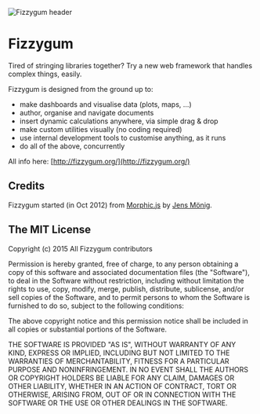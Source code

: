 ![Fizzygum header](http://fizzygum.org/assets/images/fg-og-image.png)

Fizzygum
========

Tired of stringing libraries together?
Try a new web framework that handles complex things, easily.

Fizzygum is designed from the ground up to:

* make dashboards and visualise data (plots, maps, …)
* author, organise and navigate documents
* insert dynamic calculations anywhere, via simple drag & drop
* make custom utilities visually (no coding required)
* use internal development tools to customise anything, as it runs
* do all of the above, concurrently

All info here: [http://fizzygum.org/](http://fizzygum.org/)

Credits
-------
Fizzygum started (in Oct 2012) from [Morphic.js](https://github.com/jmoenig/morphic.js) by [Jens Mönig](https://twitter.com/moenig).

The MIT License
-----------------------------------

Copyright (c) 2015 All Fizzygum contributors

Permission is hereby granted, free of charge, to any person obtaining a copy
of this software and associated documentation files (the "Software"), to deal
in the Software without restriction, including without limitation the rights
to use, copy, modify, merge, publish, distribute, sublicense, and/or sell
copies of the Software, and to permit persons to whom the Software is
furnished to do so, subject to the following conditions:

The above copyright notice and this permission notice shall be included in
all copies or substantial portions of the Software.

THE SOFTWARE IS PROVIDED "AS IS", WITHOUT WARRANTY OF ANY KIND, EXPRESS OR
IMPLIED, INCLUDING BUT NOT LIMITED TO THE WARRANTIES OF MERCHANTABILITY,
FITNESS FOR A PARTICULAR PURPOSE AND NONINFRINGEMENT. IN NO EVENT SHALL THE
AUTHORS OR COPYRIGHT HOLDERS BE LIABLE FOR ANY CLAIM, DAMAGES OR OTHER
LIABILITY, WHETHER IN AN ACTION OF CONTRACT, TORT OR OTHERWISE, ARISING FROM,
OUT OF OR IN CONNECTION WITH THE SOFTWARE OR THE USE OR OTHER DEALINGS IN
THE SOFTWARE.